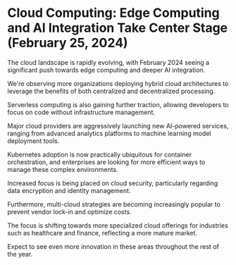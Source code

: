 # Cloud Computing: Edge Computing and AI Integration Take Center Stage (February 25, 2024)

The cloud landscape is rapidly evolving, with February 2024 seeing a significant push towards edge computing and deeper AI integration.

We're observing more organizations deploying hybrid cloud architectures to leverage the benefits of both centralized and decentralized processing.

Serverless computing is also gaining further traction, allowing developers to focus on code without infrastructure management.

Major cloud providers are aggressively launching new AI-powered services, ranging from advanced analytics platforms to machine learning model deployment tools.

Kubernetes adoption is now practically ubiquitous for container orchestration, and enterprises are looking for more efficient ways to manage these complex environments.

Increased focus is being placed on cloud security, particularly regarding data encryption and identity management.

Furthermore, multi-cloud strategies are becoming increasingly popular to prevent vendor lock-in and optimize costs.

The focus is shifting towards more specialized cloud offerings for industries such as healthcare and finance, reflecting a more mature market.

Expect to see even more innovation in these areas throughout the rest of the year.
